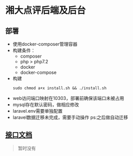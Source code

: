 # 湘大点评后端及后台

## 部署
* 使用docker-composer管理容器
* 构建条件：  
  *   composer
  *   php > php7.2
  *   docker
  *   docker-compose
* 构建
  ```
  sudo chmod a+x install.sh && ./install.sh
  ```
* web访问端口映射在10303，部署前确保该端口未被占用
* mysql存在默认密码，做相应修改
* laravel.env需要单独配置
* laravel数据迁移未完成，需要手动操作 ps:之后做自动迁移

## [接口文档](https://git.sky31.com/dinghaodong/UpickBackend/blob/master/api.md)
> 暂时没有
